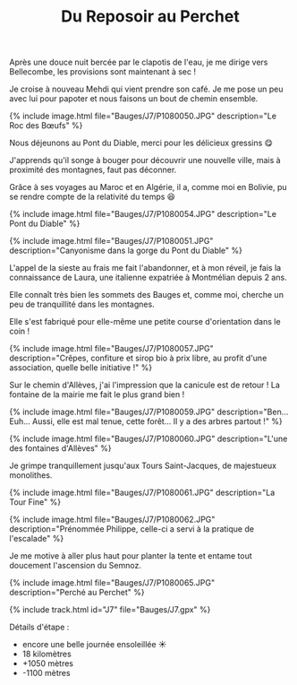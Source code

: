 ﻿---
title: "Du Reposoir au Perchet"
permalink: /Bauges/J7/
sidebar:
  nav: "bauges"
enable_tracks: true
---

Après une douce nuit bercée par le clapotis de l'eau, je me dirige vers Bellecombe, les provisions sont maintenant à sec !

Je croise à nouveau Mehdi qui vient prendre son café. Je me pose un peu avec lui pour papoter et nous faisons un bout de chemin ensemble.

{% include image.html file="Bauges/J7/P1080050.JPG" description="Le Roc des Bœufs" %}

Nous déjeunons au Pont du Diable, merci pour les délicieux gressins :yum:

J'apprends qu'il songe à bouger pour découvrir une nouvelle ville, mais à proximité des montagnes, faut pas déconner.

Grâce à ses voyages au Maroc et en Algérie, il a, comme moi en Bolivie, pu se rendre compte de la relativité du temps :laughing:

{% include image.html file="Bauges/J7/P1080054.JPG" description="Le Pont du Diable" %}

{% include image.html file="Bauges/J7/P1080051.JPG" description="Canyonisme dans la gorge du Pont du Diable" %}

L'appel de la sieste au frais me fait l'abandonner, et à mon réveil, je fais la connaissance de Laura, une italienne expatriée à Montmélian depuis 2 ans.

Elle connaît très bien les sommets des Bauges et, comme moi, cherche un peu de tranquillité dans les montagnes.

Elle s'est fabriqué pour elle-même une petite course d'orientation dans le coin !

{% include image.html file="Bauges/J7/P1080057.JPG" description="Crêpes, confiture et sirop bio à prix libre, au profit d'une association, quelle belle initiative !" %}

Sur le chemin d'Allèves, j'ai l'impression que la canicule est de retour ! La fontaine de la mairie me fait le plus grand bien !

{% include image.html file="Bauges/J7/P1080059.JPG" description="Ben... Euh... Aussi, elle est mal tenue, cette forêt... Il y a des arbres partout !" %}

{% include image.html file="Bauges/J7/P1080060.JPG" description="L'une des fontaines d'Allèves" %}

Je grimpe tranquillement jusqu'aux Tours Saint-Jacques, de majestueux monolithes.

{% include image.html file="Bauges/J7/P1080061.JPG" description="La Tour Fine" %}

{% include image.html file="Bauges/J7/P1080062.JPG" description="Prénommée Philippe, celle-ci a servi à la pratique de l'escalade" %}

Je me motive à aller plus haut pour planter la tente et entame tout doucement l'ascension du Semnoz.

{% include image.html file="Bauges/J7/P1080065.JPG" description="Perché au Perchet" %}

{% include track.html id="J7" file="Bauges/J7.gpx" %}

Détails d'étape :
* encore une belle journée ensoleillée :sunny:
* 18 kilomètres
* +1050 mètres
* -1100 mètres

